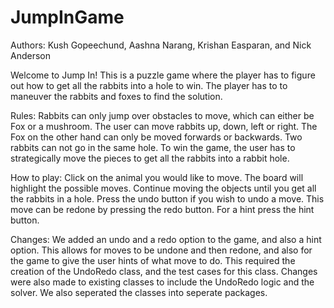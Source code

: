 # JumpInGame

Authors: Kush Gopeechund, Aashna Narang, Krishan Easparan, and Nick Anderson

Welcome to Jump In! This is a puzzle game where the player
has to figure out how to get all the rabbits into a hole to win. The player 
has to to maneuver the rabbits and foxes to find the solution.


Rules: 
Rabbits can only jump over obstacles to move, which can either be Fox or a mushroom.
The user can move rabbits up, down, left or right. The Fox on the other hand
can only be moved forwards or backwards. Two rabbits can not go in the same hole.
To win the game, the user has to strategically move the pieces to get all the rabbits
into a rabbit hole.


How to play:
Click on the animal you would like to move. The board will highlight the possible moves.
Continue moving the objects until you get all the rabbits in a hole. Press the undo button
if you wish to undo a move. This move can be redone by pressing the redo button. For a hint 
press the hint button.


Changes:
We added an undo and a redo option to the game, and also a hint option. This allows for moves to be 
undone and then redone, and also for the game to give the user hints of what move to do.
This required the creation of the UndoRedo class, and the test cases for this class. Changes were
also made to existing classes to include the UndoRedo logic and the solver. We also seperated the 
classes into seperate packages.
